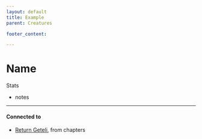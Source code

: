 ```yaml
---
layout: default
title: Example
parent: Creatures

footer_content: 

---
```


# Name

Stats

- notes

---
#### Connected to

<!-- QueryToSerialize: LIST without ID "["+ title + "](https://terra-campaigns.github.io/"+ regexreplace(file.path, ".md", "") + ")" + ", from " + regexreplace(file.folder, "degenesis/", "") FROM ([[]]) OR outgoing([[]]) SORT file.folder DESC -->
<!-- SerializedQuery: LIST without ID "["+ title + "](https://terra-campaigns.github.io/"+ regexreplace(file.path, ".md", "") + ")" + ", from " + regexreplace(file.folder, "degenesis/", "") FROM ([[]]) OR outgoing([[]]) SORT file.folder DESC -->
- [Return Geteli](https://terra-campaigns.github.io/degenesis/chapters/950.20), from chapters
<!-- SerializedQuery END -->


